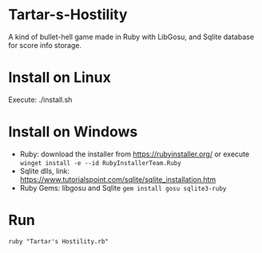 # Tartar-s-Hostility
A kind of bullet-hell game made in Ruby with LibGosu, and Sqlite database for score info storage.

# Install on Linux
Execute: ./install.sh

# Install on Windows  
- Ruby: download the installer from https://rubyinstaller.org/  or execute `winget install -e --id RubyInstallerTeam.Ruby`
- Sqlite dlls, link: https://www.tutorialspoint.com/sqlite/sqlite_installation.htm 
- Ruby Gems: libgosu and Sqlite `gem install gosu sqlite3-ruby` 

# Run
  `ruby "Tartar's Hostility.rb"`
